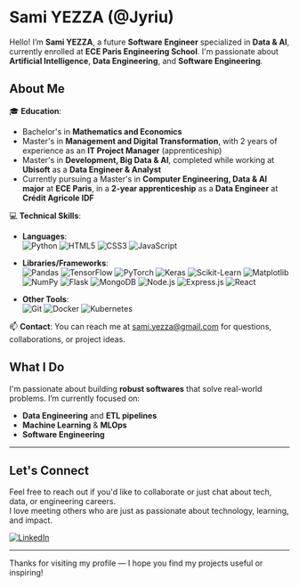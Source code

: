 # Sami YEZZA (@Jyriu)

Hello! I’m **Sami YEZZA**, a future **Software Engineer** specialized in **Data & AI**, currently enrolled at **ECE Paris Engineering School**. I'm passionate about **Artificial Intelligence**, **Data Engineering**, and **Software Engineering**.

## About Me

🎓 **Education**:
- Bachelor's in **Mathematics and Economics**
- Master's in **Management and Digital Transformation**, with 2 years of experience as an **IT Project Manager** (apprenticeship)
- Master's in **Development, Big Data & AI**, completed while working at **Ubisoft** as a **Data Engineer & Analyst**
- Currently pursuing a Master's in **Computer Engineering, Data & AI major** at **ECE Paris**, in a **2-year apprenticeship** as a **Data Engineer** at **Crédit Agricole IDF**

💻 **Technical Skills**:

- **Languages**:  
  ![Python](https://img.shields.io/badge/Python-3776AB?style=flat-square&logo=python&logoColor=white) 
  ![HTML5](https://img.shields.io/badge/HTML5-E34F26?style=flat-square&logo=html5&logoColor=white)
  ![CSS3](https://img.shields.io/badge/CSS3-1572B6?style=flat-square&logo=css3&logoColor=white)
  ![JavaScript](https://img.shields.io/badge/JavaScript-F7DF1E?style=flat-square&logo=javascript&logoColor=black)

- **Libraries/Frameworks**:  
  ![Pandas](https://img.shields.io/badge/Pandas-150458?style=flat-square&logo=pandas&logoColor=white) 
  ![TensorFlow](https://img.shields.io/badge/TensorFlow-FF6F00?style=flat-square&logo=tensorflow&logoColor=white)
  ![PyTorch](https://img.shields.io/badge/PyTorch-EE4C2C?style=flat-square&logo=pytorch&logoColor=white) 
  ![Keras](https://img.shields.io/badge/Keras-D00000?style=flat-square&logo=keras&logoColor=white) 
  ![Scikit-Learn](https://img.shields.io/badge/scikit--learn-F7931E?style=flat-square&logo=scikit-learn&logoColor=white)
  ![Matplotlib](https://img.shields.io/badge/Matplotlib-003B57?style=flat-square&logo=matplotlib&logoColor=white)
  ![NumPy](https://img.shields.io/badge/NumPy-013243?style=flat-square&logo=numpy&logoColor=white)
  ![Flask](https://img.shields.io/badge/Flask-000000?style=flat-square&logo=flask&logoColor=white) 
  ![MongoDB](https://img.shields.io/badge/MongoDB-47A248?style=flat-square&logo=mongodb&logoColor=white)
  ![Node.js](https://img.shields.io/badge/Node.js-339933?style=flat-square&logo=node.js&logoColor=white) 
  ![Express.js](https://img.shields.io/badge/Express.js-000000?style=flat-square&logo=express&logoColor=white)
  ![React](https://img.shields.io/badge/React-61DAFB?style=flat-square&logo=react&logoColor=black)

- **Other Tools**:  
  ![Git](https://img.shields.io/badge/Git-F05032?style=flat-square&logo=git&logoColor=white)
  ![Docker](https://img.shields.io/badge/Docker-2496ED?style=flat-square&logo=docker&logoColor=white)
  ![Kubernetes](https://img.shields.io/badge/Kubernetes-326CE5?style=flat-square&logo=kubernetes&logoColor=white)

📫 **Contact**:
You can reach me at [sami.yezza@gmail.com](mailto:sami.yezza@gmail.com) for questions, collaborations, or project ideas.

## What I Do

I'm passionate about building **robust softwares** that solve real-world problems. I’m currently focused on:
- **Data Engineering** and **ETL pipelines**
- **Machine Learning** & **MLOps**
- **Software Engineering**

---

## Let's Connect

Feel free to reach out if you'd like to collaborate or just chat about tech, data, or engineering careers.  
I love meeting others who are just as passionate about technology, learning, and impact.

[![LinkedIn](https://img.shields.io/badge/LinkedIn-0077B5?style=flat-square&logo=linkedin&logoColor=white)](https://www.linkedin.com/in/sami-yezza/)

---

Thanks for visiting my profile — I hope you find my projects useful or inspiring!
